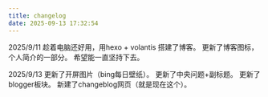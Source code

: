 ```yaml
---
title: changelog
date: 2025-09-13 17:32:54
---
```

2025/9/11 趁着电脑还好用，用hexo + volantis 搭建了博客。
          更新了博客图标，个人简介的一部分。
          希望能一直坚持下去。

2025/9/13 更新了开屏图片（bing每日壁纸）。
          更新了中央问题+副标题。
          更新了blogger板块。
          新建了changeblog网页（就是现在这个）。
